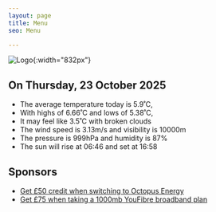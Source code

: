 ```yaml
---
layout: page
title: Menu
seo: Menu

---
```


![Logo](/images/logo.jpg){:width="832px"}

<!-- weather_marker starts -->
## On Thursday, 23 October 2025

- The average temperature today is 5.9˚C,
- With highs of 6.66˚C and lows of 5.38˚C,
- It may feel like 3.5˚C with broken clouds
- The wind speed is 3.13m/s and visibility is 10000m
- The pressure is 999hPa and humidity is 87%
- The sun will rise at 06:46 and set at 16:58

<!-- weather_marker ends -->

## Sponsors

- [Get £50 credit when switching to Octopus Energy](https://bit.ly/3oD1nnS)
- [Get £75 when taking a 1000mb YouFibre broadband plan](https://aklam.io/91zWhU?)
